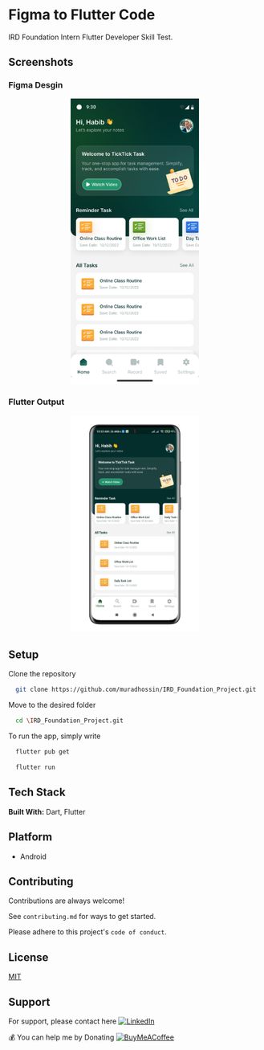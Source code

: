 
# Figma to Flutter Code

IRD Foundation Intern Flutter Developer Skill Test. 
## Screenshots

### Figma Desgin
<p align="center">
  <img src="images/screenshots/Inter View work.png" width="256" hspace="4">
</p>

### Flutter Output
<p align="center">
  <img src="images/screenshots/photo_2023-02-03_10-54-58.jpg" width="256" hspace="4">
</p>


## Setup

Clone the repository

```bash
  git clone https://github.com/muradhossin/IRD_Foundation_Project.git
```
Move to the desired folder

```bash
  cd \IRD_Foundation_Project.git
```
To run the app, simply write

```bash
  flutter pub get
```
```bash
  flutter run
```
## Tech Stack

**Built With:** Dart, Flutter


## Platform

- Android


## Contributing

Contributions are always welcome!

See `contributing.md` for ways to get started.

Please adhere to this project's `code of conduct`.


## License

[MIT](https://choosealicense.com/licenses/mit/)


## Support

For support, please contact here [![LinkedIn](https://img.shields.io/badge/LinkedIn-%230077B5.svg?logo=linkedin&logoColor=white)](https://linkedin.com/in/md-murad-hossin)

  💰 You can help me by Donating
  [![BuyMeACoffee](https://img.shields.io/badge/Buy%20Me%20a%20Coffee-ffdd00?style=for-the-badge&logo=buy-me-a-coffee&logoColor=black)](https://buymeacoffee.com/muradhossin) 
